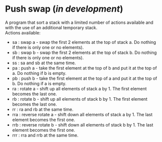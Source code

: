 # Push swap (*in development*)

A program that sort a stack with a limited number of actions available and with the use of an additional temporary stack.   
Actions available:
- sa : swap a - swap the first 2 elements at the top of stack a. Do nothing if there is only one or no elements).
- sb : swap b - swap the first 2 elements at the top of stack b. Do nothing if there is only one or no elements).
- ss : sa and sb at the same time.
- pa : push a - take the first element at the top of b and put it at the top of a. Do nothing if b is empty.
- pb : push b - take the first element at the top of a and put it at the top of b. Do nothing if a is empty.
- ra : rotate a - shift up all elements of stack a by 1. The first element becomes the last one.
- rb : rotate b - shift up all elements of stack b by 1. The first element becomes the last one.
- rr : ra and rb at the same time.
- rra : reverse rotate a - shift down all elements of stack a by 1. The last element becomes the first one.
- rrb : reverse rotate b - shift down all elements of stack b by 1. The last element becomes the first one.
- rrr : rra and rrb at the same time.
